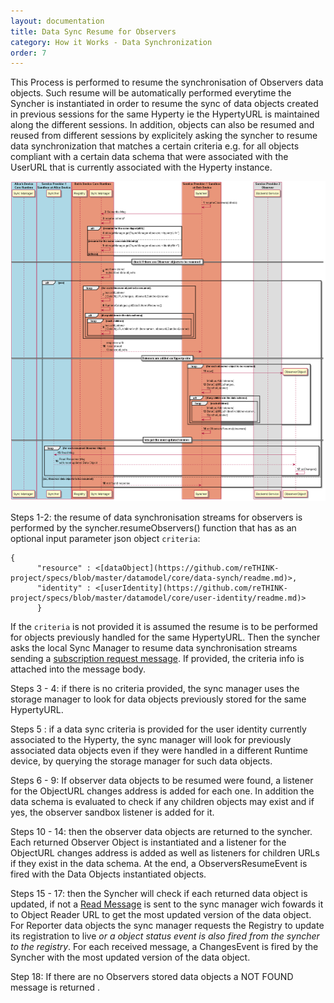 ```yaml
---
layout: documentation
title: Data Sync Resume for Observers
category: How it Works - Data Synchronization
order: 7
---
```


This Process is performed to resume the synchronisation of Observers data objects. Such resume will be automatically performed everytime the Syncher is instantiated in order to resume the sync of data objects created in previous sessions for the same Hyperty ie the HypertyURL is maintained along the different sessions. In addition, objects can also be resumed and reused from different sessions by explicitely asking the syncher to resume data synchronization that matches a certain criteria e.g. for all objects compliant with a certain data schema that were associated with the UserURL that is currently associated with the Hyperty instance.

![Figure Resume a Sync Data Object](observer-data-object-resume.png)

Steps 1-2: the resume of data synchronisation streams for observers is performed by the syncher.resumeObservers() function that has as an optional input parameter  json object `criteria`:

```
{
      "resource" : <[dataObject](https://github.com/reTHINK-project/specs/blob/master/datamodel/core/data-synch/readme.md)>,
      "identity" : <[userIdentity](https://github.com/reTHINK-project/specs/blob/master/datamodel/core/user-identity/readme.md)>
      }
```

If the `criteria` is not provided it is assumed the resume is to be performed for objects previously handled for the same HypertyURL.
Then the syncher asks the local Sync Manager to resume data synchronisation streams sending a  [subscription request message](https://github.com/reTHINK-project/specs/blob/master/messages/data-sync-messages.md#resume-subscriptions-for-the-same-hyperty-url). If provided, the criteria info is attached into the message body.

Steps 3 - 4: if there is no criteria provided, the sync manager uses the storage manager to look for data objects previously stored for the same HypertyURL.

Steps 5 : if a data sync criteria is provided for the user identity currently associated to the Hyperty, the sync manager will look for previously associated data objects even if they were handled in a different Runtime device, by querying the storage manager for such data objects.

Steps 6 - 9: If observer data objects to be resumed were found, a listener for the ObjectURL changes address is added for each one. In addition the data schema is evaluated to check if any children objects may exist and if yes, the observer sandbox listener is added for it.

Steps 10 - 14: then the observer data objects are returned to the syncher. Each returned Observer Object is instantiated and a listener for the ObjectURL changes address is added as well as listeners for children URLs if they exist in the data schema. At the end, a ObserversResumeEvent is fired with the Data Objects instantiated objects.

Steps 15 - 17: then the Syncher will check if each returned data object is updated, if not a [Read Message](https://github.com/reTHINK-project/specs/blob/master/messages/data-sync-messages.md#data-object-read) is sent to the sync manager wich fowards it to Object Reader URL to get the most updated version of the data object. For Reporter data objects the sync manager requests the Registry to update its registration to live *or a object status event is also fired from the syncher to the registry*. For each received message, a ChangesEvent is fired by the Syncher with the most updated version of the data object.

Step 18: If there are no Observers stored data objects a NOT FOUND message is returned .
